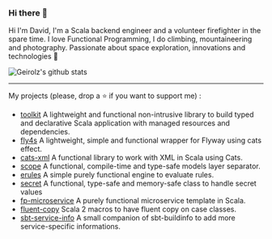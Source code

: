 ### Hi there 👋

Hi I'm David, I'm a Scala backend engineer and a volunteer firefighter in the spare time.
I love Functional Programming, I do climbing, mountaineering and photography. 
Passionate about space exploration, innovations and technologies 🚀

![Geirolz's github stats](https://github-readme-stats.vercel.app/api?username=geirolz&count_private=true&show_icons=true&theme=codeSTACKr)

---
My projects (please, drop a ⭐️ if you want to support me) :
- [toolkit](https://github.com/geirolz/toolkit) A lightweight and functional non-intrusive library to build typed and declarative Scala application with managed resources and dependencies.
- [fly4s](https://github.com/geirolz/fly4s) A lightweight, simple and functional wrapper for Flyway using cats effect.
- [cats-xml](https://github.com/geirolz/cats-xml) A functional library to work with XML in Scala using Cats.
- [scope](https://github.com/geirolz/scope) A functional, compile-time and type-safe models layer separator.
- [erules](https://github.com/geirolz/erules) A simple purely functional engine to evaluate rules.
- [secret](https://github.com/geirolz/secret) A functional, type-safe and memory-safe class to handle secret values
- [fp-microservice](https://github.com/geirolz/fp-microservice) A purely functional microservice template in Scala.
- [fluent-copy](https://github.com/geirolz/fluent-copy) Scala 2 macros to have fluent copy on case classes.
- [sbt-service-info](https://github.com/geirolz/sbt-service-info) A small companion of sbt-buildinfo to add more service-specific informations.
